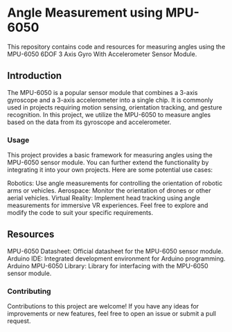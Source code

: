 # Angle Measurement using MPU-6050
This repository contains code and resources for measuring angles using the MPU-6050 6DOF 3 Axis Gyro With Accelerometer Sensor Module.

## Introduction
The MPU-6050 is a popular sensor module that combines a 3-axis gyroscope and a 3-axis accelerometer into a single chip. 
It is commonly used in projects requiring motion sensing, orientation tracking, and gesture recognition. 
In this project, we utilize the MPU-6050 to measure angles based on the data from its gyroscope and accelerometer.

### Usage
This project provides a basic framework for measuring angles using the MPU-6050 sensor module.
You can further extend the functionality by integrating it into your own projects. Here are some potential use cases:

Robotics: Use angle measurements for controlling the orientation of robotic arms or vehicles.
Aerospace: Monitor the orientation of drones or other aerial vehicles.
Virtual Reality: Implement head tracking using angle measurements for immersive VR experiences.
Feel free to explore and modify the code to suit your specific requirements.

## Resources
MPU-6050 Datasheet: Official datasheet for the MPU-6050 sensor module.
Arduino IDE: Integrated development environment for Arduino programming.
Arduino MPU-6050 Library: Library for interfacing with the MPU-6050 sensor module.

### Contributing
Contributions to this project are welcome! If you have any ideas for improvements or new features, feel free to open an issue or submit a pull request.

